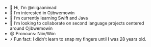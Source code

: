 - 👋 Hi, I’m @niigaanimad
- 👀 I’m interested in Ojibwemowin
- 🌱 I’m currently learning Swift and Java
- 💞️ I’m looking to collaborate on second language projects centered around Ojibwemowin
- 😄 Pronouns: Niin/Wiin
- ⚡ Fun fact: I didn't learn to snap my fingers until I was 28 years old. 

<!---
niigaanimad/niigaanimad is a ✨ special ✨ repository because its `README.md` (this file) appears on your GitHub profile.
You can click the Preview link to take a look at your changes.
--->
